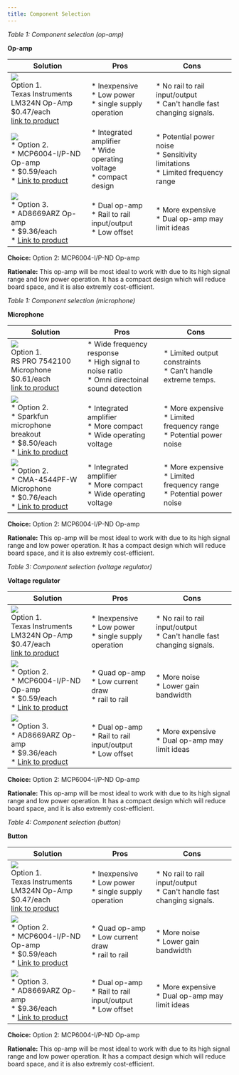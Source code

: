 ```yaml
---
title: Component Selection
---
```



*Table 1: Component selection (op-amp)*

**Op-amp**

| **Solution**                                                                                                                                                                                      | **Pros**                                                                                                                                    | **Cons**                                                                                            |
| ------------------------------------------------------------------------------------------------------------------------------------------------------------------------------------------------- | ------------------------------------------------------------------------------------------------------------------------------------------- | --------------------------------------------------------------------------------------------------- |
| ![](https://mm.digikey.com/Volume0/opasdata/d220001/derivates/1/001/202/810/296%7E4040049%7EN%7E14_sml%28200x200%29.jpg)<br>Option 1.<br> Texas Instruments LM324N Op-Amp <br>$0.47/each<br>[link to product](https://www.digikey.com/en/products/detail/texas-instruments/LM324N/277627?gclsrc=aw.ds&gad_source=1&gad_campaignid=20228387720&gbraid=0AAAAADrbLlgDuOhuCsO3lSPJC-xHYDZZ4&gclid=Cj0KCQjwjL3HBhCgARIsAPUg7a5X-zmEJKmNZMW9i0mgZEf2CLNNFkNgYv0SQP5R-WgAl9fvP6RbI8EaAvDtEALw_wcB)                 | \* Inexpensive<br>\* Low power <br>\* single supply operation                                               | \* No rail to rail input/output<br>\* Can't handle fast changing signals. |
| ![](https://mm.digikey.com/Volume0/opasdata/d220001/derivates/1/010/927/070/150%7EC04-005%7EP%2C-PD%7E14_sml.jpg)<br>\* Option 2. <br>\* MCP6004-I/P-ND Op-amp <br>\* $0.59/each <br>\* [Link to product](https://www.digikey.com/en/products/detail/microchip-technology/MCP6004-I-P/523060?gclsrc=aw.ds&gad_source=1&gad_campaignid=20228387720&gbraid=0AAAAADrbLlgDuOhuCsO3lSPJC-xHYDZZ4&gclid=Cj0KCQjwjL3HBhCgARIsAPUg7a5mU3gvabJ0blhmie9w81Q18eLWlkL3ABVWDsQnz9WJitiZg9sx0lcaAsvLEALw_wcB) | \* Integrated amplifier <br>\* Wide operating voltage <br> \* compact design | * Potential power noise <br>\* Sensitivity limitations <br>\* Limited frequency range                                                        |
| ![](https://mm.digikey.com/Volume0/opasdata/d220001/derivates/1/200/086/208/505%7ER-14%7ER%2CS%7E14_sml.jpg)<br>\* Option 3. <br>\* AD8669ARZ Op-amp <br>\* $9.36/each <br>\* [Link to product](https://www.digikey.com/en/products/detail/analog-devices-inc/AD8669ARZ/1766867?gclsrc=aw.ds&gad_source=1&gad_campaignid=20228387720&gbraid=0AAAAADrbLlgDuOhuCsO3lSPJC-xHYDZZ4&gclid=Cj0KCQjwjL3HBhCgARIsAPUg7a6_oGgJXxEZETfUrJQS6UQywQOC_dS5omczopwZEbmNXHzO9C1Lu8saAvGqEALw_wcB) | \* Dual op-amp <br>\* Rail to rail input/output <br> \* Low offset | * More expensive <br>\* Dual op-amp may limit ideas                                                        |

**Choice:** Option 2: MCP6004-I/P-ND Op-amp

**Rationale:** This op-amp will be most ideal to work with due to its high signal range and low power operation. It has a compact design which will reduce board space, and it is also extremly cost-efficient.


*Table 1: Component selection (microphone)*

**Microphone**

| **Solution**                                                                                                                                                                                      | **Pros**                                                                                                                                    | **Cons**                                                                                            |
| ------------------------------------------------------------------------------------------------------------------------------------------------------------------------------------------------- | ------------------------------------------------------------------------------------------------------------------------------------------- | --------------------------------------------------------------------------------------------------- |
| ![](https://res.cloudinary.com/rsc/image/upload/b_rgb:FFFFFF,c_pad,dpr_1.0,f_auto,q_auto,w_700/c_pad,w_700/F7542100-01)<br>Option 1.<br> RS PRO 7542100 Microphone <br>$0.61/each<br>[link to product]([https://www.digikey.com/en/products/detail/texas-instruments/LM324N/277627?gclsrc=aw.ds&gad_source=1&gad_campaignid=20228387720&gbraid=0AAAAADrbLlgDuOhuCsO3lSPJC-xHYDZZ4&gclid=Cj0KCQjwjL3HBhCgARIsAPUg7a5X-zmEJKmNZMW9i0mgZEf2CLNNFkNgYv0SQP5R-WgAl9fvP6RbI8EaAvDtEALw_wcB](https://us.rs-online.com/product/rs-pro/7542100/71815654/?gclsrc=aw.ds&gad_source=1&gad_campaignid=22593105799&gbraid=0AAAAAD-9z7Fd9Zc_kUm8eCjX4V2buscHA&gclid=EAIaIQobChMIm4HlmtyGkAMVwTlECB1H-ABrEAQYASABEgLx1_D_BwE))                 | \* Wide frequency response<br>\* High signal to noise ratio <br>\* Omni directoinal sound detection                                             | \* Limited output constraints<br>\* Can't handle extreme temps. |
| ![](https://www.sparkfun.com/media/catalog/product/cache/a793f13fd3d678cea13d28206895ba0c/1/2/12758-02.jpg)<br>\* Option 2. <br>\* Sparkfun microphone breakout <br>\* $8.50/each <br>\* [Link to product](https://www.sparkfun.com/sparkfun-electret-microphone-breakout.html) | \* Integrated amplifier <br>\* More compact <br> \* Wide operating voltage | * More expensive <br>\* Limited frequency range <br>\* Potential power noise                                                       |           
| ![](https://mm.digikey.com/Volume0/opasdata/d220001/derivates/2/001/212/MFG_MFG_CMA-4544PF-W%28640x640%29.jpg?hidebanner=true)<br>\* Option 2. <br>\* CMA-4544PF-W Microphone <br>\* $0.76/each <br>\* [Link to product](https://www.digikey.com/en/products/detail/same-sky-formerly-cui-devices-/CMA-4544PF-W/1869981?gclsrc=aw.ds&gad_source=1&gad_campaignid=20243136172&gbraid=0AAAAADrbLlj1J1-wrnvGXGv0h4K-eIZg2&gclid=Cj0KCQjwjL3HBhCgARIsAPUg7a68c1BZp6LEFrLCHPUIop5vsIPro80buftPfndr3yCjhH8FneqTxqMaAmJ3EALw_wcB) | \* Integrated amplifier <br>\* More compact <br> \* Wide operating voltage | * More expensive <br>\* Limited frequency range <br>\* Potential power noise                                                       |

**Choice:** Option 2: MCP6004-I/P-ND Op-amp

**Rationale:** This op-amp will be most ideal to work with due to its high signal range and low power operation. It has a compact design which will reduce board space, and it is also extremly cost-efficient.


*Table 3: Component selection (voltage regulator)*

**Voltage regulator**

| **Solution**                                                                                                                                                                                      | **Pros**                                                                                                                                    | **Cons**                                                                                            |
| ------------------------------------------------------------------------------------------------------------------------------------------------------------------------------------------------- | ------------------------------------------------------------------------------------------------------------------------------------------- | --------------------------------------------------------------------------------------------------- |
| ![](https://mm.digikey.com/Volume0/opasdata/d220001/derivates/1/001/202/810/296%7E4040049%7EN%7E14_sml%28200x200%29.jpg)<br>Option 1.<br> Texas Instruments LM324N Op-Amp <br>$0.47/each<br>[link to product](https://www.digikey.com/en/products/detail/texas-instruments/LM324N/277627?gclsrc=aw.ds&gad_source=1&gad_campaignid=20228387720&gbraid=0AAAAADrbLlgDuOhuCsO3lSPJC-xHYDZZ4&gclid=Cj0KCQjwjL3HBhCgARIsAPUg7a5X-zmEJKmNZMW9i0mgZEf2CLNNFkNgYv0SQP5R-WgAl9fvP6RbI8EaAvDtEALw_wcB)                 | \* Inexpensive<br>\* Low power <br>\* single supply operation                                               | \* No rail to rail input/output<br>\* Can't handle fast changing signals. |
| ![](https://mm.digikey.com/Volume0/opasdata/d220001/derivates/1/010/927/070/150%7EC04-005%7EP%2C-PD%7E14_sml.jpg)<br>\* Option 2. <br>\* MCP6004-I/P-ND Op-amp <br>\* $0.59/each <br>\* [Link to product](https://www.digikey.com/en/products/detail/microchip-technology/MCP6004-I-P/523060?gclsrc=aw.ds&gad_source=1&gad_campaignid=20228387720&gbraid=0AAAAADrbLlgDuOhuCsO3lSPJC-xHYDZZ4&gclid=Cj0KCQjwjL3HBhCgARIsAPUg7a5mU3gvabJ0blhmie9w81Q18eLWlkL3ABVWDsQnz9WJitiZg9sx0lcaAsvLEALw_wcB) | \* Quad op-amp <br>\* Low current draw <br> \* rail to rail | * More noise <br>\* Lower gain bandwidth                                                         |
| ![](https://mm.digikey.com/Volume0/opasdata/d220001/derivates/1/200/086/208/505%7ER-14%7ER%2CS%7E14_sml.jpg)<br>\* Option 3. <br>\* AD8669ARZ Op-amp <br>\* $9.36/each <br>\* [Link to product](https://www.digikey.com/en/products/detail/analog-devices-inc/AD8669ARZ/1766867?gclsrc=aw.ds&gad_source=1&gad_campaignid=20228387720&gbraid=0AAAAADrbLlgDuOhuCsO3lSPJC-xHYDZZ4&gclid=Cj0KCQjwjL3HBhCgARIsAPUg7a6_oGgJXxEZETfUrJQS6UQywQOC_dS5omczopwZEbmNXHzO9C1Lu8saAvGqEALw_wcB) | \* Dual op-amp <br>\* Rail to rail input/output <br> \* Low offset | * More expensive <br>\* Dual op-amp may limit ideas                                                        |

**Choice:** Option 2: MCP6004-I/P-ND Op-amp

**Rationale:** This op-amp will be most ideal to work with due to its high signal range and low power operation. It has a compact design which will reduce board space, and it is also extremly cost-efficient.


*Table 4: Component selection (button)*

**Button**

| **Solution**                                                                                                                                                                                      | **Pros**                                                                                                                                    | **Cons**                                                                                            |
| ------------------------------------------------------------------------------------------------------------------------------------------------------------------------------------------------- | ------------------------------------------------------------------------------------------------------------------------------------------- | --------------------------------------------------------------------------------------------------- |
| ![](https://mm.digikey.com/Volume0/opasdata/d220001/derivates/1/001/202/810/296%7E4040049%7EN%7E14_sml%28200x200%29.jpg)<br>Option 1.<br> Texas Instruments LM324N Op-Amp <br>$0.47/each<br>[link to product](https://www.digikey.com/en/products/detail/texas-instruments/LM324N/277627?gclsrc=aw.ds&gad_source=1&gad_campaignid=20228387720&gbraid=0AAAAADrbLlgDuOhuCsO3lSPJC-xHYDZZ4&gclid=Cj0KCQjwjL3HBhCgARIsAPUg7a5X-zmEJKmNZMW9i0mgZEf2CLNNFkNgYv0SQP5R-WgAl9fvP6RbI8EaAvDtEALw_wcB)                 | \* Inexpensive<br>\* Low power <br>\* single supply operation                                               | \* No rail to rail input/output<br>\* Can't handle fast changing signals. |
| ![](https://mm.digikey.com/Volume0/opasdata/d220001/derivates/1/010/927/070/150%7EC04-005%7EP%2C-PD%7E14_sml.jpg)<br>\* Option 2. <br>\* MCP6004-I/P-ND Op-amp <br>\* $0.59/each <br>\* [Link to product](https://www.digikey.com/en/products/detail/microchip-technology/MCP6004-I-P/523060?gclsrc=aw.ds&gad_source=1&gad_campaignid=20228387720&gbraid=0AAAAADrbLlgDuOhuCsO3lSPJC-xHYDZZ4&gclid=Cj0KCQjwjL3HBhCgARIsAPUg7a5mU3gvabJ0blhmie9w81Q18eLWlkL3ABVWDsQnz9WJitiZg9sx0lcaAsvLEALw_wcB) | \* Quad op-amp <br>\* Low current draw <br> \* rail to rail | * More noise <br>\* Lower gain bandwidth                                                         |
| ![](https://mm.digikey.com/Volume0/opasdata/d220001/derivates/1/200/086/208/505%7ER-14%7ER%2CS%7E14_sml.jpg)<br>\* Option 3. <br>\* AD8669ARZ Op-amp <br>\* $9.36/each <br>\* [Link to product](https://www.digikey.com/en/products/detail/analog-devices-inc/AD8669ARZ/1766867?gclsrc=aw.ds&gad_source=1&gad_campaignid=20228387720&gbraid=0AAAAADrbLlgDuOhuCsO3lSPJC-xHYDZZ4&gclid=Cj0KCQjwjL3HBhCgARIsAPUg7a6_oGgJXxEZETfUrJQS6UQywQOC_dS5omczopwZEbmNXHzO9C1Lu8saAvGqEALw_wcB) | \* Dual op-amp <br>\* Rail to rail input/output <br> \* Low offset | * More expensive <br>\* Dual op-amp may limit ideas                                                        |

**Choice:** Option 2: MCP6004-I/P-ND Op-amp

**Rationale:** This op-amp will be most ideal to work with due to its high signal range and low power operation. It has a compact design which will reduce board space, and it is also extremly cost-efficient.
